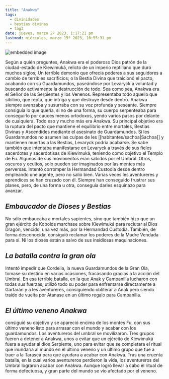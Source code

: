 ```yaml
---
title: "Anakwa"
tags:
  - divinidades
  - bestias divinas
  - tag3
date: jueves, marzo 2º 2023, 1:17:21 pm
lastmod: miércoles, marzo 15º 2023, 10:55:31 pm
---
```


![embedded image](https://cdn.discordapp.com/attachments/992341565735440424/999027734216986624/TheNecromansa_Giant_serpent_god_with_poison_fang_andogrenus_per_324ba63f-3277-41ed-b248-64c375088f71.png "Attachment")

Según a quién preguntes, Anakwa era el poderoso Dios patrón de la ciudad-estado de Kiewimuká, relicto de un imperio reptiliano que duró muchos siglos; Un terrible demonio que ofrecía poderes a sus seguidores a cambio de terribles sacrificios; o la Bestia Divina que traicionó el pacto, acabando con su Guardamundos, paseándose por Levaryck a voluntad y buscando activamente la destrucción de todo. Sea como sea, Anakwa era el Señor de las Serpientes y los Venenos. Representaba todo aquello que sibilino, que repta, que intriga y que destruye desde dentro. Anakwa siempre avanzaba y susurraba con su voz profunda y seseante. Siempre consiguía lo que quería, si no de una forma, su cuerpo serpenteaba para conseguirlo por cauces menos ortodoxos, yendo varios pasos por delante de cualquiera. Todo eso y mucho más era Anakwa. Su principal objetivo era la ruptura del pacto que mantiene el equilibrio entre mortales, Bestias Divinas y Ascendides mediante el asesinato de Guardamundos. Si les Guardamundos no asumen las culpas de les [[habitantes/sachoa|Sachoa]] y mantienen muertas a las Bestias, Levaryck podría acabarse. Se sabe también que intentaba manifestarse en Levaryck a través de sus fieles sacerdotes y sacerdotisas de Kiewimuká, teniendo como objetivo el Templo de Fu. Algunos de sus movimientos eran sabidos por el Umbral. Otros, oscuros y ocultos, solo pueden ser imaginados por las mentes más perversas. Intentó corromper la Hermandad Custodia desde dentro empleando une agente, pero no salió bien. Varias veces les aventureres y aprendices se han cruzado con él. Siempre han conseguido frustrar sus planes, pero, de una forma u otra, conseguía darles esquinazo para avanzar.

## **_Embaucador de Dioses y Bestias_**

No sólo embaucaba a mortales sapientes, sino que también hizo que un gran ejército de Kobolds marchase sobre Kiewimuká para reclutar al Dios Dragón, vencido, una vez más, por la Hermandad Custodia. También, de forma desconocida, consiguió reclamar los poderes de la Madre Vendada para sí. Ni los dioses están a salvo de sus insidiosas maquinaciones.

## **_La batalla contra la gran ola_**

Intentó impedir que Cordelia, la nueva Guardamundos de la Gran Ola, tomase su destino en varias ocasiones, fracasando gracias a la acción del Umbral. En esa terrible batalla, en la que Anak y Campanilla lucharon con todas sus fuerzas, utilizó todo su poder para enfrentarse directamente a Gartarán y a les aventureres, consiguiendo obliterar a Anak pero siendo traído de vuelta por Atanase en un último regalo para Campanilla.

## **_El último veneno Anakwa_**

consiguió su objetivo y se apareció encima de los montes Fu, con sus último veneno listo para arrasar con el mundo y acabar con los guardamundos. Los aventureros del umbral se movilizaron. Tres grupos fueron a detener a Anakwa, unos a evitar que un ejército de Kiewimuká fuera a ayudar al dios Serpiente, uno para evitar que se completara el ritual que inundaría al mundo en el último veneno y un último grupo que fue a traer a la Tarasca para que ayudara a acabar con Anakwa. Tras una cruenta batalla, en la cual varios aventureros perdieron la vida, los aventureros del Umbral lograron acabar con Anakwa. Aunque logró llevar a cabo el ritual de forma defectuosa, y gran parte del mundo se vio afectado por el veneno.